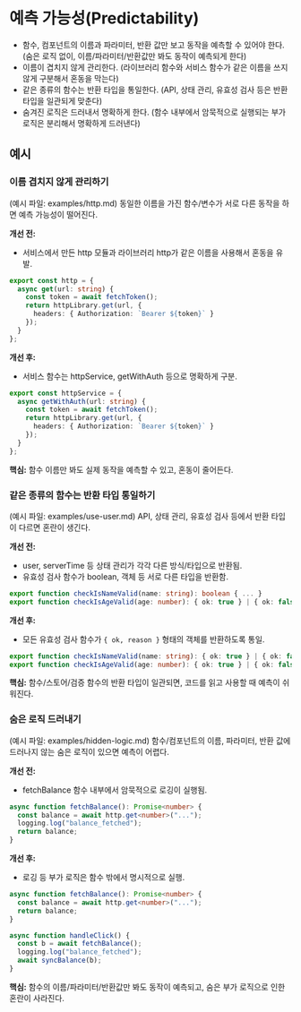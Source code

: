 # 예측 가능성(Predictability)

- 함수, 컴포넌트의 이름과 파라미터, 반환 값만 보고 동작을 예측할 수 있어야 한다. (숨은 로직 없이, 이름/파라미터/반환값만 봐도 동작이 예측되게 한다)
- 이름이 겹치지 않게 관리한다. (라이브러리 함수와 서비스 함수가 같은 이름을 쓰지 않게 구분해서 혼동을 막는다)
- 같은 종류의 함수는 반환 타입을 통일한다. (API, 상태 관리, 유효성 검사 등은 반환 타입을 일관되게 맞춘다)
- 숨겨진 로직은 드러내서 명확하게 한다. (함수 내부에서 암묵적으로 실행되는 부가 로직은 분리해서 명확하게 드러낸다)

## 예시

### 이름 겹치지 않게 관리하기
(예시 파일: examples/http.md)
동일한 이름을 가진 함수/변수가 서로 다른 동작을 하면 예측 가능성이 떨어진다.

**개선 전:**
- 서비스에서 만든 http 모듈과 라이브러리 http가 같은 이름을 사용해서 혼동을 유발.

```ts
export const http = {
  async get(url: string) {
    const token = await fetchToken();
    return httpLibrary.get(url, {
      headers: { Authorization: `Bearer ${token}` }
    });
  }
};
```

**개선 후:**
- 서비스 함수는 httpService, getWithAuth 등으로 명확하게 구분.

```ts
export const httpService = {
  async getWithAuth(url: string) {
    const token = await fetchToken();
    return httpLibrary.get(url, {
      headers: { Authorization: `Bearer ${token}` }
    });
  }
};
```

**핵심:**
함수 이름만 봐도 실제 동작을 예측할 수 있고, 혼동이 줄어든다.

### 같은 종류의 함수는 반환 타입 통일하기
(예시 파일: examples/use-user.md)
API, 상태 관리, 유효성 검사 등에서 반환 타입이 다르면 혼란이 생긴다.

**개선 전:**
- user, serverTime 등 상태 관리가 각각 다른 방식/타입으로 반환됨.
- 유효성 검사 함수가 boolean, 객체 등 서로 다른 타입을 반환함.

```ts
export function checkIsNameValid(name: string): boolean { ... }
export function checkIsAgeValid(age: number): { ok: true } | { ok: false; reason: string } { ... }
```

**개선 후:**
- 모든 유효성 검사 함수가 `{ ok, reason }` 형태의 객체를 반환하도록 통일.

```ts
export function checkIsNameValid(name: string): { ok: true } | { ok: false; reason: string } { ... }
export function checkIsAgeValid(age: number): { ok: true } | { ok: false; reason: string } { ... }
```

**핵심:**
함수/스토어/검증 함수의 반환 타입이 일관되면, 코드를 읽고 사용할 때 예측이 쉬워진다.

### 숨은 로직 드러내기
(예시 파일: examples/hidden-logic.md)
함수/컴포넌트의 이름, 파라미터, 반환 값에 드러나지 않는 숨은 로직이 있으면 예측이 어렵다.

**개선 전:**
- fetchBalance 함수 내부에서 암묵적으로 로깅이 실행됨.

```ts
async function fetchBalance(): Promise<number> {
  const balance = await http.get<number>("...");
  logging.log("balance_fetched");
  return balance;
}
```

**개선 후:**
- 로깅 등 부가 로직은 함수 밖에서 명시적으로 실행.

```ts
async function fetchBalance(): Promise<number> {
  const balance = await http.get<number>("...");
  return balance;
}

async function handleClick() {
  const b = await fetchBalance();
  logging.log("balance_fetched");
  await syncBalance(b);
}
```

**핵심:**
함수의 이름/파라미터/반환값만 봐도 동작이 예측되고, 숨은 부가 로직으로 인한 혼란이 사라진다. 